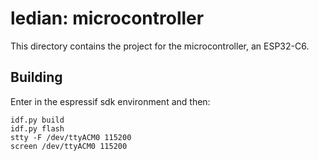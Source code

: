 # ledian: microcontroller

This directory contains the project for the microcontroller, an ESP32-C6.

## Building

Enter in the espressif sdk environment and then:

```
idf.py build
idf.py flash
stty -F /dev/ttyACM0 115200
screen /dev/ttyACM0 115200
```
